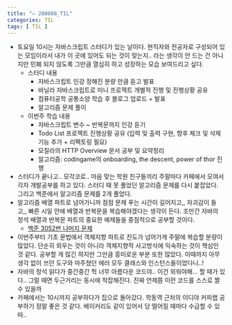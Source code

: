 ```yaml
---
title: "✍ 200808_TIL"
categories: TIL
tags: [ TIL ]
---
```


- 토요일 10시는 자바스크립트 스터디가 있는 날이다. 현직자와 전공자로 구성되어 있는 모임이라서 내가 이 곳에 있어도 되는 것이 맞는지.. 라는 생각이 안 드는 건 아니지만 민폐 되지 않도록 그만큼 열심히 하고 성장하는 모습 보여드리고 싶다.
  - 스터디 내용
    - 자바스크립트 인강 정해진 분량 만큼 듣고 발표
    - 바닐라 자바스크립트로 미니 프로젝트 개별적 진행 및 진행상황 공유
    - 컴퓨터공학 공통소양 학습 후 블로그 업로드 + 발표
    - 알고리즘 문제 풀이
  - 이번주 학습 내용
    - 자바스크립트 변수 ~ 반복문까지 인강 듣기
    - Todo List 프로젝트 진행상황 공유 (입력 및 출력 구현, 향후 체크 및 삭제 기능 추가 + 리펙토링 필요)
    - 모질라의 HTTP Overview 문서 공부 및 요약정리
    - 알고리즘: codingame의 onboarding, the descent, power of thor 진행
- 스터디가 끝나고.. 모각코로.. 마음 맞는 학원 친구들끼리 주말마다 카페에서 모여서 각자 개발공부를 하고 있다. 스터디 때 못 풀었던 알고리즘 문제를 다시 붙잡았다. 그리고 백준에서 알고리즘 문제를 2개 풀었다. 
- 알고리즘 배열 파트로 넘어가니까 점점 문제 푸는 시간이 길어지고,, 자괴감이 들고,, 빠른 시일 안에 배열과 반복문을 복습해야겠다는 생각이 든다. 조만간 자바의 정석 배열과 반복문 파트의 중요한 예제들을 중점적으로 공부할 것이다.
  - [백준 3052번 나머지 문제](https://hayeon17kim.github.io/algorithm/2020/08/08/baekjoon3052)
- 이번주부터 기초 문법에서 객체지향 파트로 진도가 넘어가게 주말에 복습할 분량이 많았다. 단순히 외우는 것이 아니라 객체지향적 사고방식에 익숙하는 것이 핵심인 것 같다. 공부할 게 많긴 하지만 그만큼 흥미로운 부분 또한 많았다. 이때까지 아무 생각 없이 쓰던 도구와 마주쳤던 에러 모두 클래스와 인스턴스들이었다니..!
- 자바의 정석 읽다가 중간중간 헉 너무 아름다운 코드야.. 이건 외워야해... 할 때가 있다.. 그럴 때면 두근거리는 동시에 착잡해진다. 진짜 언제쯤 이런 코드를 스스로 짤 수 있을까  
- 카페에서는 10시까지 공부하다가 집으로 돌아갔다. 학동역 근처의 이디야 커피랩 공부하기 정말 좋은 것 같다. 베이커리도 같이 있어서 당 떨어질 때마다 수급할 수 있따..